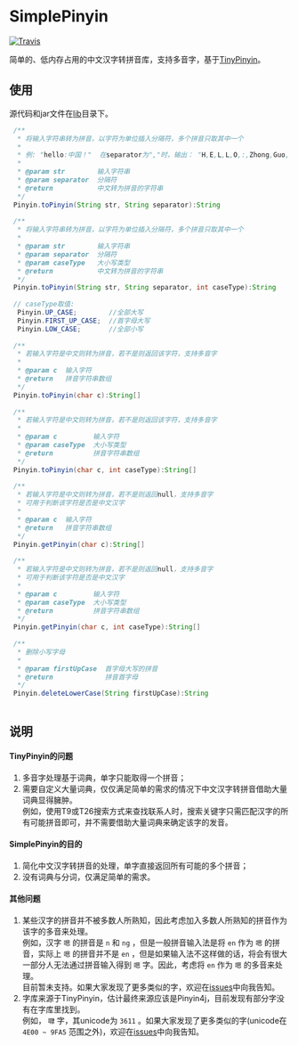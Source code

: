 # SimplePinyin
[![Travis](https://img.shields.io/badge/license-Apache%20License%202.0-blue.svg)](LICENSE)  

简单的、低内存占用的中文汉字转拼音库，支持多音字，基于[TinyPinyin](https://github.com/promeG/TinyPinyin)。  

## 使用

源代码和jar文件在[lib](lib)目录下。  

```java
 /**
  * 将输入字符串转为拼音，以字符为单位插入分隔符，多个拼音只取其中一个
  *
  * 例: "hello:中国！"  在separator为","时，输出： "H,E,L,L,O,:,Zhong,Guo,!"
  *
  * @param str        输入字符串
  * @param separator  分隔符
  * @return           中文转为拼音的字符串
  */
 Pinyin.toPinyin(String str, String separator):String
 
 /**
  * 将输入字符串转为拼音，以字符为单位插入分隔符，多个拼音只取其中一个
  *
  * @param str        输入字符串
  * @param separator  分隔符
  * @param caseType   大小写类型
  * @return           中文转为拼音的字符串
  */
 Pinyin.toPinyin(String str, String separator, int caseType):String
 
 // caseType取值:
  Pinyin.UP_CASE;        //全部大写
  Pinyin.FIRST_UP_CASE;  //首字母大写
  Pinyin.LOW_CASE;       //全部小写
 
 /**
  * 若输入字符是中文则转为拼音，若不是则返回该字符，支持多音字
  *
  * @param c  输入字符
  * @return   拼音字符串数组
  */
 Pinyin.toPinyin(char c):String[]
 
 /**
  * 若输入字符是中文则转为拼音，若不是则返回该字符，支持多音字
  *
  * @param c         输入字符
  * @param caseType  大小写类型
  * @return          拼音字符串数组
  */
 Pinyin.toPinyin(char c, int caseType):String[]
 
 /**
  * 若输入字符是中文则转为拼音，若不是则返回null，支持多音字
  * 可用于判断该字符是否是中文汉字
  *
  * @param c  输入字符
  * @return   拼音字符串数组
  */
 Pinyin.getPinyin(char c):String[]
 
 /**
  * 若输入字符是中文则转为拼音，若不是则返回null，支持多音字
  * 可用于判断该字符是否是中文汉字
  *
  * @param c         输入字符
  * @param caseType  大小写类型
  * @return          拼音字符串数组
  */
 Pinyin.getPinyin(char c, int caseType):String[]
 
 /**
  * 删除小写字母
  *
  * @param firstUpCase  首字母大写的拼音
  * @return             拼音首字母
  */
 Pinyin.deleteLowerCase(String firstUpCase):String
 
```

## 说明

#### TinyPinyin的问题

1. 多音字处理基于词典，单字只能取得一个拼音；
2. 需要自定义大量词典，仅仅满足简单的需求的情况下中文汉字转拼音借助大量词典显得臃肿。  
   例如，使用T9或T26搜索方式来查找联系人时，搜索关键字只需匹配汉字的所有可能拼音即可，并不需要借助大量词典来确定该字的发音。

#### SimplePinyin的目的

1. 简化中文汉字转拼音的处理，单字直接返回所有可能的多个拼音；
2. 没有词典与分词，仅满足简单的需求。

#### 其他问题

1. 某些汉字的拼音并不被多数人所熟知，因此考虑加入多数人所熟知的拼音作为该字的多音来处理。  
   例如，汉字 `嗯` 的拼音是 `n` 和 `ng` ，但是一般拼音输入法是将 `en` 作为 `嗯` 的拼音，实际上 `嗯` 的拼音并不是 `en` ，但是如果输入法不这样做的话，将会有很大一部分人无法通过拼音输入得到 `嗯` 字。因此，考虑将 `en` 作为 `嗯` 的多音来处理。  
   目前暂未支持。如果大家发现了更多类似的字，欢迎在[issues](../../issues)中向我告知。
2. 字库来源于TinyPinyin，估计最终来源应该是Pinyin4j，目前发现有部分字没有在字库里找到。  
   例如， `㘑` 字，其unicode为 `3611` 。如果大家发现了更多类似的字(unicode在 `4E00 ~ 9FA5` 范围之外)，欢迎在[issues](../../issues)中向我告知。
